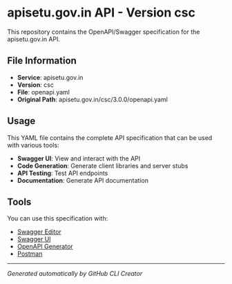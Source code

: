 # apisetu.gov.in API - Version csc

This repository contains the OpenAPI/Swagger specification for the apisetu.gov.in API.

## File Information

- **Service**: apisetu.gov.in
- **Version**: csc
- **File**: openapi.yaml
- **Original Path**: apisetu.gov.in/csc/3.0.0/openapi.yaml

## Usage

This YAML file contains the complete API specification that can be used with various tools:

- **Swagger UI**: View and interact with the API
- **Code Generation**: Generate client libraries and server stubs
- **API Testing**: Test API endpoints
- **Documentation**: Generate API documentation

## Tools

You can use this specification with:

- [Swagger Editor](https://editor.swagger.io/)
- [Swagger UI](https://swagger.io/tools/swagger-ui/)
- [OpenAPI Generator](https://openapi-generator.tech/)
- [Postman](https://www.postman.com/)

---

*Generated automatically by GitHub CLI Creator*
